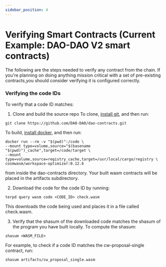 ```yaml
---
sidebar_position: 4
---
```


# Verifying Smart Contracts (Current Example: DAO-DAO V2 smart contracts)

The following are the steps needed to verify any contract from the chain. If you're planning on doing anything mission critical with a set of pre-existing contracts,you should consider verifying it is configured correctly.


### Verifying the code IDs
To verify that a code ID matches:
1. Clone and build the source repo
To clone, [install git](https://git-scm.com/book/en/v2/Getting-Started-Installing-Git), and then run:
```
git clone https://github.com/DA0-DA0/dao-contracts.git
 ```

To build, [install docker](https://docs.docker.com/get-docker/), and then run:
```
docker run --rm -v "$(pwd)":/code \
--mount type=volume,source="$(basename "$(pwd)")_cache",target=/code/target \
--mount type=volume,source=registry_cache,target=/usr/local/cargo/registry \
cosmwasm/workspace-optimizer:0.12.6
```
from inside the dao-contracts directory. Your built wasm contracts will be placed in the artifacts subdirectory.

2. Download the code for the code ID by running:
```
terpd query wasm code <CODE_ID> check.wasm
``` 
This downloads the code being used and places it in a file called check.wasm.

3. Verify that the shasum of the downloaded code matches the shasum of the program you have built locally. To compute the shasum:
```
shasum <WASM_FILE>
```
For example, to check if a code ID matches the cw-proposal-single contract, run: 

    shasum artifacts/cw_proposal_single.wasm






